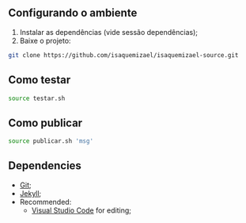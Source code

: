 ## Configurando o ambiente

1. Instalar as dependências (vide sessão dependências);
2. Baixe o projeto:

```bash
git clone https://github.com/isaquemizael/isaquemizael-source.git
```

## Como testar

```bash
source testar.sh
```

## Como publicar

```bash
source publicar.sh 'msg'
```

## Dependencies

- [Git](https://git-scm.com/downloads);
- [Jekyll](https://jekyllrb.com/docs/installation/);
- Recommended:
    - [Visual Studio Code](https://code.visualstudio.com/) for editing;


